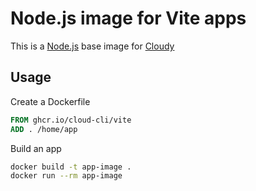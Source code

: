 # Node.js image for Vite apps

This is a [Node.js](https://nodejs.org/) base image for [Cloudy](https://github.com/cloud-cli)

## Usage

Create a Dockerfile

```Dockerfile
FROM ghcr.io/cloud-cli/vite
ADD . /home/app
```

Build an app

```bash
docker build -t app-image .
docker run --rm app-image
```
